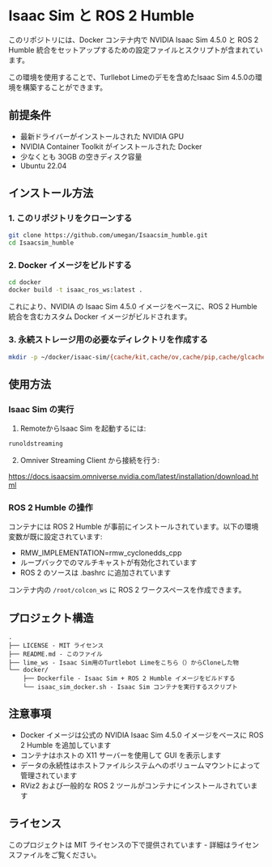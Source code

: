 # Isaac Sim と ROS 2 Humble

このリポジトリには、Docker コンテナ内で NVIDIA Isaac Sim 4.5.0 と ROS 2 Humble 統合をセットアップするための設定ファイルとスクリプトが含まれています。

この環境を使用することで、Turllebot Limeのデモを含めたIsaac Sim 4.5.0の環境を構築することができます。

## 前提条件

- 最新ドライバーがインストールされた NVIDIA GPU
- NVIDIA Container Toolkit がインストールされた Docker
- 少なくとも 30GB の空きディスク容量
- Ubuntu 22.04 

## インストール方法

### 1. このリポジトリをクローンする

```bash
git clone https://github.com/umegan/Isaacsim_humble.git
cd Isaacsim_humble
```

### 2. Docker イメージをビルドする

```bash
cd docker
docker build -t isaac_ros_ws:latest .
```

これにより、NVIDIA の Isaac Sim 4.5.0 イメージをベースに、ROS 2 Humble 統合を含むカスタム Docker イメージがビルドされます。

### 3. 永続ストレージ用の必要なディレクトリを作成する

```bash
mkdir -p ~/docker/isaac-sim/{cache/kit,cache/ov,cache/pip,cache/glcache,cache/computecache,logs,data,documents}
```

## 使用方法


### Isaac Sim の実行

1. RemoteからIsaac Sim を起動するには:

```bash
runoldstreaming
```

2. Omniver Streaming Client から接続を行う:

https://docs.isaacsim.omniverse.nvidia.com/latest/installation/download.html

### ROS 2 Humble の操作

コンテナには ROS 2 Humble が事前にインストールされています。以下の環境変数が既に設定されています:

- RMW_IMPLEMENTATION=rmw_cyclonedds_cpp
- ループバックでのマルチキャストが有効化されています
- ROS 2 のソースは .bashrc に追加されています

コンテナ内の `/root/colcon_ws` に ROS 2 ワークスペースを作成できます。

## プロジェクト構造

```
.
├── LICENSE - MIT ライセンス
├── README.md - このファイル
├── lime_ws - Isaac Sim用のTurtlebot Limeをこちら（）からCloneした物
└── docker/
    ├── Dockerfile - Isaac Sim + ROS 2 Humble イメージをビルドする
    └── isaac_sim_docker.sh - Isaac Sim コンテナを実行するスクリプト
```

## 注意事項

- Docker イメージは公式の NVIDIA Isaac Sim 4.5.0 イメージをベースに ROS 2 Humble を追加しています
- コンテナはホストの X11 サーバーを使用して GUI を表示します
- データの永続性はホストファイルシステムへのボリュームマウントによって管理されています
- RViz2 および一般的な ROS 2 ツールがコンテナにインストールされています

## ライセンス

このプロジェクトは MIT ライセンスの下で提供されています - 詳細はライセンスファイルをご覧ください。
